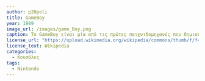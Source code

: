```yaml
---
author: p20poli
title: GameBoy
year: 1989 
image_url: /images/game_Boy.png
caption: Το GameBoy είναι μία από τις πρώτες παιχνιδομηχανές που δημιουργήθηκε από την Nintendo το 1989 στην Ιαπωνία. Θεωρείται 4η γενειάς κονσόλα και σταμάτησε την παραγωγή του στο 2003.
license_url: "https://upload.wikimedia.org/wikipedia/commons/thumb/f/f4/Game-Boy-FL.jpg/220px-Game-Boy-FL.jpg" 
license_text: Wikipedia
categories:
  - Κονσόλες
tags:
  - Nintendo
---
```

